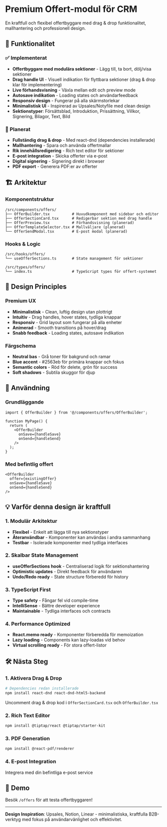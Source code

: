 # Premium Offert-modul för CRM

En kraftfull och flexibel offertbyggare med drag & drop funktionalitet, mallhantering och professionell design.

## 🎯 Funktionalitet

### ✅ Implementerat
- **Offertbyggare med modulära sektioner** - Lägg till, ta bort, dölj/visa sektioner
- **Drag handle UI** - Visuell indikation för flyttbara sektioner (drag & drop klar för implementering)
- **Live förhandsvisning** - Växla mellan edit och preview mode
- **Autosave indikation** - Loading states och användarfeedback
- **Responsiv design** - Fungerar på alla skärmstorlekar
- **Minimalistisk UI** - Inspirerad av Upsales/Notyfile med clean design
- **Sektionstyper**: Försättsblad, Introduktion, Prissättning, Villkor, Signering, Bilagor, Text, Bild

### 🔄 Planerat
- **Fullständig drag & drop** - Med react-dnd (dependencies installerade)
- **Mallhantering** - Spara och använda offertmallar
- **Rik innehållsredigering** - Rich text editor för sektioner
- **E-post integration** - Skicka offerter via e-post
- **Digital signering** - Signering direkt i browser
- **PDF export** - Generera PDF:er av offerter

## 🏗️ Arkitektur

### Komponentstruktur
```
/src/components/offers/
├── OfferBuilder.tsx          # Huvudkomponent med sidebar och editor
├── OfferSectionCard.tsx      # Redigerbar sektion med drag handle
├── OfferPreview.tsx          # Förhandsvisning (planerad)
├── OfferTemplateSelector.tsx # Mallväljare (planerad)
└── OfferSendModal.tsx        # E-post modal (planerad)
```

### Hooks & Logic
```
/src/hooks/offers/
└── useOfferSections.ts       # State management för sektioner

/src/types/offers/
└── index.ts                  # TypeScript types för offert-systemet
```

## 🎨 Design Principles

### Premium UX
- **Minimalistisk** - Clean, luftig design utan plottrigt
- **Intuitiv** - Drag handles, hover states, tydliga knappar
- **Responsiv** - Grid layout som fungerar på alla enheter
- **Animerad** - Smooth transitions på hover/drag
- **Snabb feedback** - Loading states, autosave indikation

### Färgschema
- **Neutral bas** - Grå toner för bakgrund och ramar
- **Blue accent** - #2563eb för primära knappar och fokus
- **Semantic colors** - Röd för delete, grön för success
- **Soft shadows** - Subtila skuggor för djup

## 🚀 Användning

### Grundläggande
```tsx
import { OfferBuilder } from '@/components/offers/OfferBuilder';

function MyPage() {
  return (
    <OfferBuilder 
      onSave={handleSave}
      onSend={handleSend}
    />
  );
}
```

### Med befintlig offert
```tsx
<OfferBuilder 
  offer={existingOffer}
  onSave={handleSave}
  onSend={handleSend}
/>
```

## 💡 Varför denna design är kraftfull

### 1. Modulär Arkitektur
- **Flexibel** - Enkelt att lägga till nya sektionstyper
- **Återanvändbar** - Komponenter kan användas i andra sammanhang
- **Testbar** - Isolerade komponenter med tydliga interfaces

### 2. Skalbar State Management
- **useOfferSections hook** - Centraliserad logik för sektionshantering
- **Optimistic updates** - Direkt feedback för användaren
- **Undo/Redo ready** - State structure förberedd för history

### 3. TypeScript First
- **Type safety** - Fångar fel vid compile-time
- **IntelliSense** - Bättre developer experience
- **Maintainable** - Tydliga interfaces och contracts

### 4. Performance Optimized
- **React.memo ready** - Komponenter förberedda för memoization
- **Lazy loading** - Components kan lazy-loadas vid behov
- **Virtual scrolling ready** - För stora offert-listor

## 🛠️ Nästa Steg

### 1. Aktivera Drag & Drop
```bash
# Dependencies redan installerade
npm install react-dnd react-dnd-html5-backend
```

Uncomment drag & drop kod i `OfferSectionCard.tsx` och `OfferBuilder.tsx`

### 2. Rich Text Editor
```bash
npm install @tiptap/react @tiptap/starter-kit
```

### 3. PDF Generation
```bash
npm install @react-pdf/renderer
```

### 4. E-post Integration
Integrera med din befintliga e-post service

## 📱 Demo
Besök `/offers` för att testa offertbyggaren!

---

**Design Inspiration**: Upsales, Notion, Linear - minimalistiska, kraftfulla B2B-verktyg med fokus på användarvänlighet och effektivitet.
